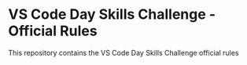# VS Code Day Skills Challenge - Official Rules
This repository contains the VS Code Day Skills Challenge official rules
